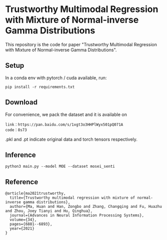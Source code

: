 
# Trustworthy Multimodal Regression with Mixture of Normal-inverse Gamma Distributions

This repository is the code for paper "Trustworthy Multimodal Regression with Mixture of Normal-inverse Gamma Distributions".

## Setup

In a conda env with pytorch / cuda available, run:
```
pip install -r requirements.txt
```


## Download

For convenience, we pack the dataset and it is available on 

```
link：https://pan.baidu.com/s/1xgt3o3HHPlWyx501pQ071A
code：8s73
```
.pkl and .pt indicate original data and torch tensors respectively. 

## Inference

```
python3 main.py --model MOE --dataset mosei_senti
```




## Reference


```
@article{ma2021trustworthy,
  title={Trustworthy multimodal regression with mixture of normal-inverse gamma distributions},
  author={Ma, Huan and Han, Zongbo and Zhang, Changqing and Fu, Huazhu and Zhou, Joey Tianyi and Hu, Qinghua},
  journal={Advances in Neural Information Processing Systems},
  volume={34},
  pages={6881--6893},
  year={2021}
}
```
